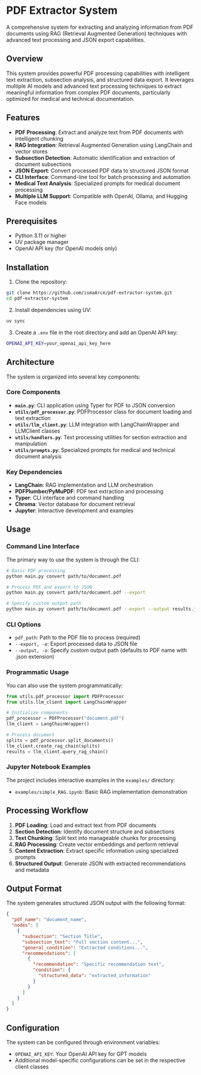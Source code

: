 # PDF Extractor System

A comprehensive system for extracting and analyzing information from PDF documents using RAG (Retrieval Augmented Generation) techniques with advanced text processing and JSON export capabilities.

## Overview

This system provides powerful PDF processing capabilities with intelligent text extraction, subsection analysis, and structured data export. It leverages multiple AI models and advanced text processing techniques to extract meaningful information from complex PDF documents, particularly optimized for medical and technical documentation.

## Features

- **PDF Processing**: Extract and analyze text from PDF documents with intelligent chunking
- **RAG Integration**: Retrieval Augmented Generation using LangChain and vector stores
- **Subsection Detection**: Automatic identification and extraction of document subsections
- **JSON Export**: Convert processed PDF data to structured JSON format
- **CLI Interface**: Command-line tool for batch processing and automation
- **Medical Text Analysis**: Specialized prompts for medical document processing
- **Multiple LLM Support**: Compatible with OpenAI, Ollama, and Hugging Face models

## Prerequisites

- Python 3.11 or higher
- UV package manager
- OpenAI API key (for OpenAI models only)

## Installation

1. Clone the repository:

```bash
git clone https://github.com/ismaArce/pdf-extractor-system.git
cd pdf-extractor-system
```

2. Install dependencies using UV:

```bash
uv sync
```

3. Create a `.env` file in the root directory and add an OpenAI API key:

```bash
OPENAI_API_KEY=your_openai_api_key_here
```

## Architecture

The system is organized into several key components:

### Core Components

- **`main.py`**: CLI application using Typer for PDF to JSON conversion
- **`utils/pdf_processor.py`**: PDFProcessor class for document loading and text extraction
- **`utils/llm_client.py`**: LLM integration with LangChainWrapper and LLMClient classes
- **`utils/handlers.py`**: Text processing utilities for section extraction and manipulation
- **`utils/prompts.py`**: Specialized prompts for medical and technical document analysis

### Key Dependencies

- **LangChain**: RAG implementation and LLM orchestration
- **PDFPlumber/PyMuPDF**: PDF text extraction and processing
- **Typer**: CLI interface and command handling
- **Chroma**: Vector database for document retrieval
- **Jupyter**: Interactive development and examples

## Usage

### Command Line Interface

The primary way to use the system is through the CLI:

```bash
# Basic PDF processing
python main.py convert path/to/document.pdf

# Process PDF and export to JSON
python main.py convert path/to/document.pdf --export

# Specify custom output path
python main.py convert path/to/document.pdf --export --output results.json
```

### CLI Options

- `pdf_path`: Path to the PDF file to process (required)
- `--export, -e`: Export processed data to JSON file
- `--output, -o`: Specify custom output path (defaults to PDF name with .json extension)

### Programmatic Usage

You can also use the system programmatically:

```python
from utils.pdf_processor import PDFProcessor
from utils.llm_client import LangChainWrapper

# Initialize components
pdf_processor = PDFProcessor("document.pdf")
llm_client = LangChainWrapper()

# Process document
splits = pdf_processor.split_documents()
llm_client.create_rag_chain(splits)
results = llm_client.query_rag_chain()
```

### Jupyter Notebook Examples

The project includes interactive examples in the `examples/` directory:

- `examples/simple_RAG.ipynb`: Basic RAG implementation demonstration

## Processing Workflow

1. **PDF Loading**: Load and extract text from PDF documents
2. **Section Detection**: Identify document structure and subsections
3. **Text Chunking**: Split text into manageable chunks for processing
4. **RAG Processing**: Create vector embeddings and perform retrieval
5. **Content Extraction**: Extract specific information using specialized prompts
6. **Structured Output**: Generate JSON with extracted recommendations and metadata

## Output Format

The system generates structured JSON output with the following format:

```json
{
  "pdf_name": "document_name",
  "nodes": [
    {
      "subsection": "Section Title",
      "subsection_text": "Full section content...",
      "general_condition": "Extracted conditions...",
      "recommendations": [
        {
          "recommendation": "Specific recommendation text",
          "condition": {
            "structured_data": "extracted_information"
          }
        }
      ]
    }
  ]
}
```

## Configuration

The system can be configured through environment variables:

- `OPENAI_API_KEY`: Your OpenAI API key for GPT models
- Additional model-specific configurations can be set in the respective client classes
